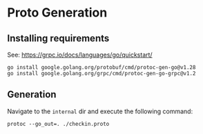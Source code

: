# Proto Generation
## Installing requirements
See: https://grpc.io/docs/languages/go/quickstart/
```
go install google.golang.org/protobuf/cmd/protoc-gen-go@v1.28                
go install google.golang.org/grpc/cmd/protoc-gen-go-grpc@v1.2            
```

## Generation
Navigate to the `internal` dir and execute the following command:
```
protoc --go_out=. ./checkin.proto
```
